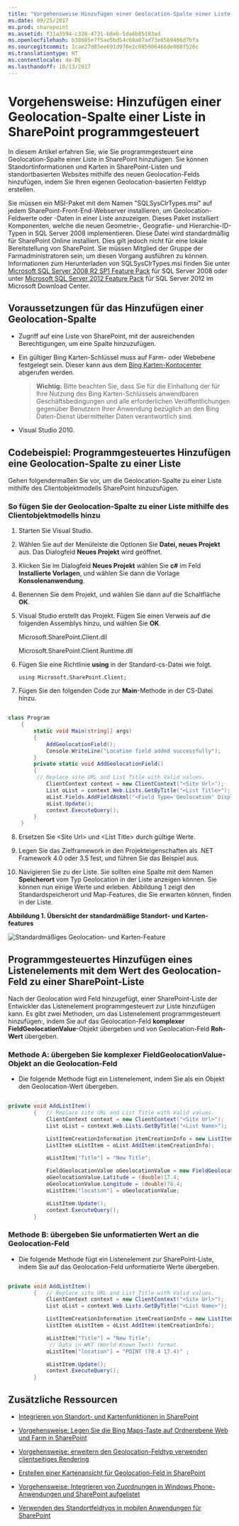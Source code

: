 ```yaml
---
title: "Vorgehensweise Hinzufügen einer Geolocation-Spalte einer Liste in SharePoint programmgesteuert"
ms.date: 09/25/2017
ms.prod: sharepoint
ms.assetid: f31a3594-c328-4731-b8eb-5da6b85103ad
ms.openlocfilehash: b38685e7f5ae5bd54c68a07ad73e65b9466d7bfa
ms.sourcegitcommit: 1cae27d85ee691d976e2c085986466de088f526c
ms.translationtype: HT
ms.contentlocale: de-DE
ms.lasthandoff: 10/13/2017
---
```

# <a name="how-to-add-a-geolocation-column-to-a-list-programmatically-in-sharepoint"></a>Vorgehensweise: Hinzufügen einer Geolocation-Spalte einer Liste in SharePoint programmgesteuert
In diesem Artikel erfahren Sie, wie Sie programmgesteuert eine Geolocation-Spalte einer Liste in SharePoint hinzufügen. Sie können Standortinformationen und Karten in SharePoint-Listen und standortbasierten Websites mithilfe des neuen Geolocation-Felds hinzufügen, indem Sie Ihren eigenen Geolocation-basierten Feldtyp erstellen.
  
    
    

Sie müssen ein MSI-Paket mit dem Namen "SQLSysClrTypes.msi" auf jedem SharePoint-Front-End-Webserver installieren, um Geolocation-Feldwerte oder -Daten in einer Liste anzuzeigen. Dieses Paket installiert Komponenten, welche die neuen Geometrie-, Geografie- und Hierarchie-ID-Typen in SQL Server 2008 implementieren. Diese Datei wird standardmäßig für SharePoint Online installiert. Dies gilt jedoch nicht für eine lokale Bereitstellung von SharePoint. Sie müssen Mitglied der Gruppe der Farmadministratoren sein, um diesen Vorgang ausführen zu können. Informationen zum Herunterladen von SQLSysClrTypes.msi finden Sie unter [Microsoft SQL Server 2008 R2 SP1 Feature Pack](http://www.microsoft.com/en-us/download/details.aspx?id=26728) für SQL Server 2008 oder unter [Microsoft SQL Server 2012 Feature Pack](http://www.microsoft.com/en-us/download/details.aspx?id=29065) für SQL Server 2012 im Microsoft Download Center.
## <a name="prerequisites-for-adding-a-geolocation-column"></a>Voraussetzungen für das Hinzufügen einer Geolocation-Spalte
<a name="SP15addgeo_prereq"> </a>


  
    
    

- Zugriff auf eine Liste von SharePoint, mit der ausreichenden Berechtigungen, um eine Spalte hinzuzufügen.
    
  
- Ein gültiger Bing Karten-Schlüssel muss auf Farm- oder Webebene festgelegt sein. Dieser kann aus dem [Bing Karten-Kontocenter](https://www.bingmapsportal.com/) abgerufen werden.
    
    > **Wichtig:** Bitte beachten Sie, dass Sie für die Einhaltung der für Ihre Nutzung des Bing Karten-Schlüssels anwendbaren Geschäftsbedingungen und alle erforderlichen Veröffentlichungen gegenüber Benutzern Ihrer Anwendung bezüglich an den Bing Daten-Dienst übermittelter Daten verantwortlich sind. 
- Visual Studio 2010.
    
  

## <a name="code-example-add-a-geolocation-column-to-a-list-programmatically"></a>Codebeispiel: Programmgesteuertes Hinzufügen eine Geolocation-Spalte zu einer Liste
<a name="SP15addgeo_addcolumn"> </a>

Gehen folgendermaßen Sie vor, um die Geolocation-Spalte zu einer Liste mithilfe des Clientobjektmodells SharePoint hinzuzufügen.
  
    
    

### <a name="to-add-the-geolocation-column-to-a-list-using-the-client-object-model"></a>So fügen Sie der Geolocation-Spalte zu einer Liste mithilfe des Clientobjektmodells hinzu


1. Starten Sie Visual Studio.
    
  
2. Wählen Sie auf der Menüleiste die Optionen Sie **Datei, neues Projekt** aus. Das Dialogfeld **Neues Projekt** wird geöffnet.
    
  
3. Klicken Sie im Dialogfeld **Neues Projekt** wählen Sie **c#** im Feld **Installierte Vorlagen**, und wählen Sie dann die Vorlage **Konsolenanwendung**.
    
  
4. Benennen Sie dem Projekt, und wählen Sie dann auf die Schaltfläche **OK**.
    
  
5. Visual Studio erstellt das Projekt. Fügen Sie einen Verweis auf die folgenden Assemblys hinzu, und wählen Sie **OK**.
    
    Microsoft.SharePoint.Client.dll
    
    Microsoft.SharePoint.Client.Runtime.dll
    
  
6. Fügen Sie eine Richtlinie **using** in der Standard-cs-Datei wie folgt.
    
     `using Microsoft.SharePoint.Client;`
    
  
7. Fügen Sie den folgenden Code zur **Main**-Methode in der CS-Datei hinzu.
    
```cs
  
class Program
    {
        static void Main(string[] args)
        {
            AddGeolocationField();
            Console.WriteLine("Location field added successfully");
        }
        private static void AddGeolocationField()
        { 
         // Replace site URL and List Title with Valid values.
            ClientContext context = new ClientContext("<Site Url>"); 
            List oList = context.Web.Lists.GetByTitle("<List Title>");
            oList.Fields.AddFieldAsXml("<Field Type='Geolocation' DisplayName='Location'/>",true, AddFieldOptions.AddToAllContentTypes);                                        
            oList.Update();
            context.ExecuteQuery();
        } 
    }
```

8. Ersetzen Sie \<Site Url\> und \<List Title\> durch gültige Werte.
    
  
9.  Legen Sie das Zielframework in den Projekteigenschaften als .NET Framework 4.0 oder 3.5 fest, und führen Sie das Beispiel aus.
    
  
10. Navigieren Sie zu der Liste. Sie sollten eine Spalte mit dem Namen **Speicherort** vom Typ Geolocation in der Liste anzeigen können. Sie können nun einige Werte und erleben. Abbildung 1 zeigt den Standardspeicherort und Map-Features, die Sie erwarten können, finden in der Liste.
    
   **Abbildung 1. Übersicht der standardmäßige Standort- und Karten-features**

  

  ![Standardmäßiges Geolocation- und Karten-Feature](../images/SP15Con_HowToAddGeolocationColumnUpdated_Fig1.png)
  

  

  

## <a name="add-a-list-item-with-the-geolocation-field-value-to-a-sharepoint-list-programmatically"></a>Programmgesteuertes Hinzufügen eines Listenelements mit dem Wert des Geolocation-Feld zu einer SharePoint-Liste
<a name="SP15addgeo_addlistitem"> </a>

Nach der Geolocation wird Feld hinzugefügt, einer SharePoint-Liste der Entwickler das Listenelement programmgesteuert zur Liste hinzufügen kann. Es gibt zwei Methoden, um das Listenelement programmgesteuert hinzufügen:, indem Sie auf das Geolocation-Feld **komplexer FieldGeolocationValue**-Objekt übergeben und von Geolocation-Feld **Roh-Wert** übergeben.
  
    
    

### <a name="method-a-pass-the-fieldgeolocationvalue-object-to-the-geolocation-field"></a>Methode A: übergeben Sie komplexer FieldGeolocationValue-Objekt an die Geolocation-Feld


- Die folgende Methode fügt ein Listenelement, indem Sie als ein Objekt den Geolocation-Wert übergeben.
    
```cs
  
private void AddListItem()
        {   // Replace site URL and List Title with Valid values.
            ClientContext context = new ClientContext("<Site Url>");
            List oList = context.Web.Lists.GetByTitle("<List Name>");

            ListItemCreationInformation itemCreationInfo = new ListItemCreationInformation();
            ListItem oListItem = oList.AddItem(itemCreationInfo);

            oListItem["Title"] = "New Title";

            FieldGeolocationValue oGeolocationValue = new FieldGeolocationValue();
            oGeolocationValue.Latitude = (double)17.4;
            oGeolocationValue.Longitude = (double)78.4;
            oListItem["location"] = oGeolocationValue;

            oListItem.Update();
            context.ExecuteQuery();
        }

```


### <a name="method-b-pass-a-raw-value-to-the-geolocation-field"></a>Methode B: übergeben Sie unformatierten Wert an die Geolocation-Feld


- Die folgende Methode fügt ein Listenelement zur SharePoint-Liste, indem Sie auf das Geolocation-Feld unformatierte Werte übergeben.
    
```cs
  
private void AddListItem()
        {   // Replace site URL and List Title with Valid values.
            ClientContext context = new ClientContext("<Site Url>");
            List oList = context.Web.Lists.GetByTitle("<List Name>");

            ListItemCreationInformation itemCreationInfo = new ListItemCreationInformation();
            ListItem oListItem = oList.AddItem(itemCreationInfo);

            oListItem["Title"] = "New Title";
             // Data in WKT (World Known Text) format.
            oListItem["location"] = "POINT (78.4 17.4)" ; 

            oListItem.Update();
            context.ExecuteQuery();
        }

```


## <a name="additional-resources"></a>Zusätzliche Ressourcen
<a name="SP15addgeo_addlresources"> </a>


-  [Integrieren von Standort- und Kartenfunktionen in SharePoint](integrating-location-and-map-functionality-in-sharepoint.md)
    
  
-  [Vorgehensweise: Legen Sie die Bing Maps-Taste auf Ordnerebene Web und Farm in SharePoint](how-to-set-the-bing-maps-key-at-the-web-and-farm-level-in-sharepoint.md)
    
  
-  [Vorgehensweise: erweitern den Geolocation-Feldtyp verwenden clientseitiges Rendering](how-to-extend-the-geolocation-field-type-using-client-side-rendering.md)
    
  
-  [Erstellen einer Kartenansicht für Geolocation-Feld in SharePoint](create-a-map-view-for-the-geolocation-field-in-sharepoint.md)
    
  
-  [Vorgehensweise: Integrieren von Zuordnungen in Windows Phone-Anwendungen und SharePoint aufgelistet](how-to-integrate-maps-with-windows-phone-apps-and-sharepoint-lists.md)
    
  
-  
  [Verwenden des Standortfeldtyps in mobilen Anwendungen für SharePoint](http://technet.microsoft.com/en-us/library/fp161355%28v=office.15%29.aspx)
    
  

